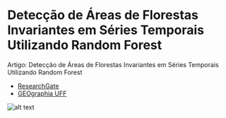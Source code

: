 # Detecção de Áreas de Florestas Invariantes em Séries Temporais Utilizando Random Forest
Artigo: Detecção de Áreas de Florestas Invariantes em Séries Temporais Utilizando Random Forest

* [ResearchGate](https://www.researchgate.net/publication/349702624_DETECTION_OF_INVARIANT_VEGETATION_AREAS_IN_TIME_SERIES_USING_RANDOM_FOREST_ALGORITHM)
* [GEOgraphia UFF](https://periodicos.uff.br/geographia/article/view/46996) 

![alt text](https://github.com/sacridini/Artigo-JGEOTEC-2020/blob/master/maps/bhrsj_probs.png?raw=true)
